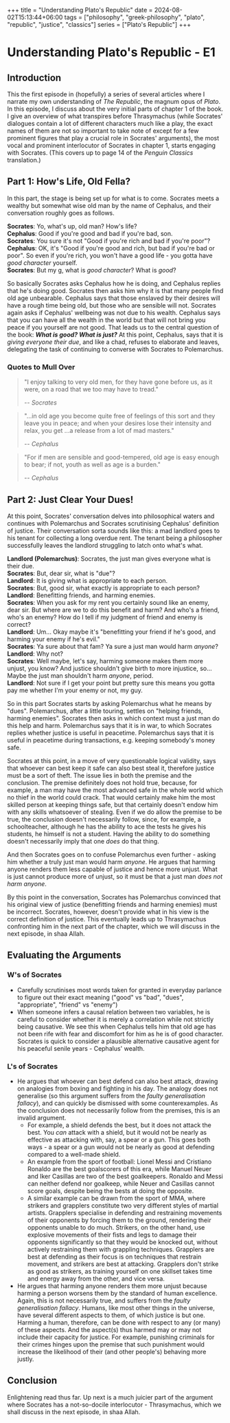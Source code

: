 +++
title = "Understanding Plato's Republic"
date = 2024-08-02T15:13:44+06:00
tags = ["philosophy", "greek-philosophy", "plato", "republic", "justice", "classics"]
series = ["Plato's Republic"]
+++
# Understanding Plato's Republic - E1
## Introduction
This the first episode in (hopefully) a series of several articles where I narrate my own understanding of _The Republic_, the magnum opus of _Plato_. In this episode, I discuss about the very initial parts of chapter 1 of the book. I give an overview of what transpires before Thrasymachus (while Socrates' dialogues contain a lot of different characters much like a play, the exact names of them are not so important to take note of except for a few prominent figures that play a crucial role in Socrates' arguments), the most vocal and prominent interlocutor of Socrates in chapter 1, starts engaging with Socrates. (This covers up to page 14 of the _Penguin Classics_ translation.)

## Part 1: How's Life, Old Fella?
In this part, the stage is being set up for what is to come. Socrates meets a wealthy but somewhat wise old man by the name of Cephalus, and their conversation roughly goes as follows.

**Socrates**: Yo, what's up, old man? How's life?  
**Cephalus**: Good if you're good and bad if you're bad, son.  
**Socrates**: You sure it's not "Good if you're rich and bad if you're poor"?  
**Cephalus**: OK, it's "Good if you're good and rich, but bad if you're bad or poor". So even if you're rich, you won't have a good life - you gotta have _good character_ yourself.  
**Socrates**: But my g, what is _good character_? What is _good_?  

So basically Socrates asks Cephalus how he is doing, and Cephalus replies that he's doing good. Socrates then asks him why it is that many people find old age unbearable. Cephalus says that those enslaved by their desires will have a rough time being old, but those who are sensible will not. Socrates again asks if Cephalus' wellbeing was not due to his wealth. Cephalus says that you can have all the wealth in the world but that will not bring you peace if you yourself are not good. That leads us to the central question of the book: **_What is good? What is just?_** At this point, Cephalus, says that it is _giving everyone their due_, and like a chad, refuses to elaborate and leaves, delegating the task of continuing to converse with Socrates to Polemarchus.

### Quotes to Mull Over
> "I enjoy talking to very old men, for they have gone before us, as it were, on a road that we too may have to tread."
>
> -- <cite>_Socrates_</cite>

> "...in old age you become quite free of feelings of this sort and they leave you in peace; and when your desires lose their intensity and relax, you get ...a release from a lot of mad masters."
>
> -- <cite>_Cephalus_</cite>

> "For if men are sensible and good-tempered, old age is easy enough to bear; if not, youth as well as age is a burden."
>
> -- <cite>_Cephalus_</cite>

## Part 2: Just Clear Your Dues!
At this point, Socrates' conversation delves into philosophical waters and continues with Polemarchus and Socrates scrutinising Cephalus' definition of justice. Their conversation sorta sounds like this: a mad landlord goes to his tenant for collecting a long overdue rent. The tenant being a philosopher successfully leaves the landlord struggling to latch onto what's what.

**Landlord (Polemarchus)**: Socrates, the just man gives everyone what is their due.  
**Socrates**: But, dear sir, what is "due"?  
**Landlord**: It is giving what is appropriate to each person.  
**Socrates**: But, good sir, what exactly is appropriate to each person?  
**Landlord**: Benefitting friends, and harming enemies.  
**Socrates**: When you ask for my rent you certainly sound like an enemy, dear sir. But where are we to do this benefit and harm? And who's a friend, who's an enemy? How do I tell if my judgment of friend and enemy is correct?  
**Landlord**: Um... Okay maybe it's "benefitting your friend if he's good, and harming your enemy if he's evil."  
**Socrates**: Ya sure about that fam? Ya sure a just man would harm _anyone_?  
**Landlord**: Why not?  
**Socrates**: Well maybe, let's say, harming someone makes them more unjust, you know? And justice shouldn't give birth to more injustice, so... Maybe the just man shouldn't harm _anyone_, period.  
**Landlord**: Not sure if I get your point but pretty sure this means you gotta pay me whether I'm your enemy or not, my guy.  

So in this part Socrates starts by asking Polemarchus what he means by "dues". Polemarchus, after a little touring, settles on "helping friends, harming enemies". Socrates then asks in which context must a just man do this help and harm. Polemarchus says that it is in war, to which Socrates replies whether justice is useful in peacetime. Polemarchus says that it is useful in peacetime during transactions, e.g. keeping somebody's money safe.  

Socrates at this point, in a move of very questionable logical validity, says that whoever can best keep it safe can also best steal it, therefore justice must be a sort of theft. The issue lies in both the premise and the conclusion. The premise definitely does not hold true, because, for example, a man may have the most advanced safe in the whole world which no thief in the world could crack. That would certainly make him the most skilled person at keeping things safe, but that certainly doesn't endow him with any skills whatsoever of stealing. Even if we do allow the premise to be true, the conclusion doesn't necessarily follow, since, for example, a schoolteacher, although he has the ability to ace the tests he gives his students, he himself is not a student. Having the ability to do something doesn't necessarily imply that one _does_ do that thing.  

And then Socrates goes on to confuse Polemarchus even further -  asking him whether a truly just man would harm _anyone_. He argues that harming anyone renders them less capable of justice and hence more unjust. What is just cannot produce more of unjust, so it must be that a just man _does not harm anyone_.  

By this point in the conversation, Socrates has Polemarchus convinced that his original view of justice (benefitting friends and harming enemies) must be incorrect. Socrates, however, doesn't provide what in his view is the correct definition of justice. This eventually leads up to Thrasymachus confronting him in the next part of the chapter, which we will discuss in the next episode, in shaa Allah.

## Evaluating the Arguments
### W's of Socrates
- Carefully scrutinises most words taken for granted in everyday parlance to figure out their exact meaning ("good" vs "bad", "dues", "appropriate", "friend" vs "enemy")
- When someone infers a causal relation between two variables, he is careful to consider whether it is merely a correlation while not strictly being causative. We see this when Cephalus tells him that old age has not been rife with fear and discomfort for him as he is of good character. Socrates is quick to consider a plausible alternative causative agent for his peaceful senile years - Cephalus' wealth.

### L's of Socrates
- He argues that whoever can best defend can also best attack, drawing on analogies from boxing and fighting in his day. The analogy does not generalise (so this argument suffers from the _faulty generalisation fallacy_), and can quickly be dismissed with some counterexamples. As the conclusion does not necessarily follow from the premises, this is an invalid argument.
	- For example, a shield defends the best, but it does not attack the best. You _can_ attack with a shield, but it would not be nearly as effective as attacking with, say, a spear or a gun. This goes both ways - a spear or a gun would not be nearly as good at defending compared to a well-made shield.
	- An example from the sport of football: Lionel Messi and Cristiano Ronaldo are the best goalscorers of this era, while Manuel Neuer and Iker Casillas are two of the best goalkeepers. Ronaldo and Messi can neither defend nor goalkeep, while Neuer and Casillas cannot score goals, despite being the bests at doing the opposite.
	- A similar example can be drawn from the sport of MMA, where strikers and grapplers constitute two very different styles of martial artists. Grapplers specialise in defending and restraining movements of their opponents by forcing them to the ground, rendering their opponents unable to do much. Strikers, on the other hand, use explosive movements of their fists and legs to damage their opponents significantly so that they would be knocked out, without actively restraining them with grappling techniques. Grapplers are best at defending as their focus is on techniques that restrain movement, and strikers are best at attacking. Grapplers don't strike as good as strikers, as training yourself on one skillset takes time and energy away from the other, and vice versa.
- He argues that harming anyone renders them more unjust because harming a person worsens them by the standard of human excellence. Again, this is not necessarily true, and suffers from the _faulty generalisation fallacy_. Humans, like most other things in the universe, have several different aspects to them, of which justice is but one. Harming a human, therefore, can be done with respect to any (or many) of these aspects. And the aspect(s) thus harmed may or may not include their capacity for justice. For example, punishing criminals for their crimes hinges upon the premise that such punishment would increase the likelihood of their (and other people's) behaving more justly. 

## Conclusion
Enlightening read thus far. Up next is a much juicier part of the argument where Socrates has a not-so-docile interlocutor - Thrasymachus, which we shall discuss in the next episode, in shaa Allah. 
